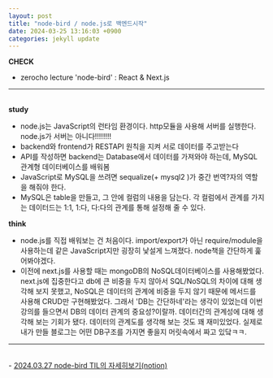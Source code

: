 ```yaml
---
layout: post
title: "node-bird / node.js로 백엔드시작"
date: 2024-03-25 13:16:03 +0900
categories: jekyll update
---
```


<b>CHECK</b>

- zerocho lecture 'node-bird' : React & Next.js
  <br>

---

<br>
<b> study </b>

- node.js는 JavaScript의 런타임 환경이다. http모듈을 사용해 서버를 실행한다. node.js가 서버는 아니다!!!!!!!!
- backend와 frontend가 RESTAPI 원칙을 지켜 서로 데이터를 주고받는다
- API를 작성하면 backend는 Database에서 데이터를 가져와야 하는데, MySQL 관계형 데이터베이스를 배워봄
- JavaScript로 MySQL을 쓰려면 sequalize(+ mysql2 )가 중간 번역?자의 역할을 해줘야 한다.
- MySQL은 table을 만들고, 그 안에 컬럼의 내용을 담는다. 각 컬럼에서 관계를 가지는 데이터드는 1:1, 1:다, 다:다의 관계를 통해 설정해 줄 수 있다.
  <br>

<b> think </b>

- node.js를 직접 배워보는 건 처음이다. import/export가 아닌 require/module을 사용하는데 같은 JavaScript지만 굉장히 낯설게 느껴졌다. node책을 간단하게 훑어봐야겠다.
- 이전에 next.js를 사용할 때는 mongoDB의 NoSQL데이터베이스를 사용해봤었다. next.js에 집중한다고 db에 큰 비중을 두지 않아서 SQL/NoSQL의 차이에 대해 생각해 보지 못했고, NoSQL은 데이터의 관계에 비중을 두지 않기 때문에 메서드를 사용해 CRUD만 구현해봤었다. 그래서 'DB는 간단하네'라는 생각이 있었는데 이번 강의를 들으면서 DB의 데이터 관계의 중요성?이랄까. 데이터간의 관계성에 대해 생각해 보는 기회가 됐다. 데이터의 관계도를 생각해 보는 것도 꽤 재미있었다. 실제로 내가 만들 블로그는 어떤 DB구조를 가지면 좋을지 머릿속에서 짜고 있닼ㅋㅋ.
  <br>

---

<br>
- <a href='https://www.notion.so/fun-blog/node-js-backend-ea307d6583f641dd9c59dafe8d7b7ddd' target="_blank" rel="noreferrer noopener">2024.03.27 node-bird TIL의 자세히보기(notion)</a>
